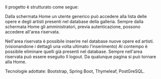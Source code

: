 Il progetto è strutturato come segue:

Dalla schermata Home un utente generico può accedere alla lista delle opere e degli artisti presenti nel database della galleria.
Sempre dalla schermata Home gli amministratori, previa autenticazione, possono accedere all'area riservata.

Nell'area riservata è possibile inserire nel database nuove opere ed artisti. (visionandone i dettagli una volta ultimato l'inserimento)
Al contempo è possibile eliminare quelli già presenti nel database. Sempre nell'area riservata può essere eseguito Il logout.
Da qualunque pagina si può tornare alla Home.

Tecnologie adottate: Bootstrap, Spring Boot, Thymeleaf, PostGreSQL.
